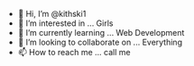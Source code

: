 - 👋 Hi, I’m @kithski1
- 👀 I’m interested in ... Girls
- 🌱 I’m currently learning ... Web Development
- 💞️ I’m looking to collaborate on ... Everything
- 📫 How to reach me ... call me

<!---
kithski1/kithski1 is a ✨ special ✨ repository because its `README.md` (this file) appears on your GitHub profile.
You can click the Preview link to take a look at your changes.
--->
